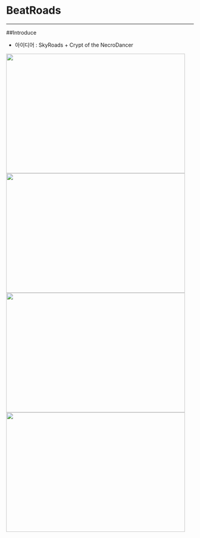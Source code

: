 # BeatRoads

---

##Introduce

- 아이디어 : SkyRoads + Crypt of the NecroDancer

<img src="https://github.com/YosephKim0207/BeatRoads/assets/46564046/27f6bddb-a156-48ba-8721-908eeb488191" width="480" height="320"/>

<img src="https://github.com/YosephKim0207/BeatRoads/assets/46564046/34b7a469-9353-46d8-8753-62c6eac20858" width="480" height="320"/>

<img src="https://github.com/YosephKim0207/BeatRoads/assets/46564046/63129347-4ad6-4283-8381-0c17c37c76ed" width="480" height="320"/>

<img src="https://github.com/YosephKim0207/BeatRoads/assets/46564046/ade3e0e0-643a-4996-9faf-74c9b5028bd7" width="480" height="320"/>
